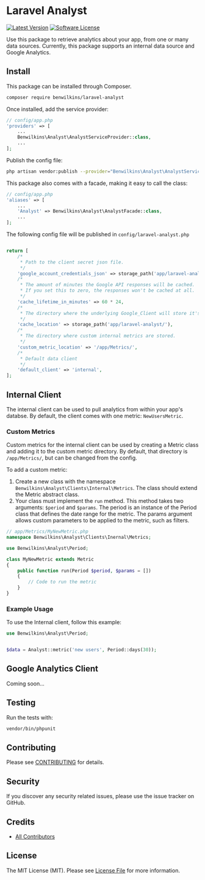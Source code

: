#  Laravel Analyst

[![Latest Version](https://img.shields.io/github/release/benwilkins/laravel-analyst.svg?style=flat-square)](https://github.com/benwilkins/laravel-analyst/releases)
[![Software License](https://img.shields.io/badge/license-MIT-brightgreen.svg?style=flat-square)](LICENSE.md)

Use this package to retrieve analytics about your app, from one or many data sources. Currently, this package supports an internal data source and Google Analytics.

## Install

This package can be installed through Composer.

``` bash
composer require benwilkins/laravel-analyst
```

Once installed, add the service provider:

```php
// config/app.php
'providers' => [
    ...
    Benwilkins\Analyst\AnalystServiceProvider::class,
    ...
];
```

Publish the config file:

``` bash
php artisan vendor:publish --provider="Benwilkins\Analyst\AnalystServiceProvider"
```

This package also comes with a facade, making it easy to call the class:

```php
// config/app.php
'aliases' => [
    ...
    'Analyst' => Benwilkins\Analyst\AnalystFacade::class,
    ...
];
```


The following config file will be published in `config/laravel-analyst.php`

```php

return [
    /*
     * Path to the client secret json file.
     */
    'google_account_credentials_json' => storage_path('app/laravel-analyst/Google/account-credentials.json'),
    /*
     * The amount of minutes the Google API responses will be cached.
     * If you set this to zero, the responses won't be cached at all.
     */
    'cache_lifetime_in_minutes' => 60 * 24,
    /*
     * The directory where the underlying Google_Client will store it's cache files.
     */
    'cache_location' => storage_path('app/laravel-analyst/'),
    /*
     * The directory where custom internal metrics are stored.
     */
    'custom_metric_location' => '/app/Metrics/',
    /*
     * Default data client
     */
    'default_client' => 'internal',
];

```

## Internal Client

The internal client can be used to pull analytics from within your app's databse. By default, the client comes with one metric: `NewUsersMetric`.

### Custom Metrics

Custom metrics for the internal client can be used by creating a Metric class and adding it to the custom metric directory. By default, that directory is `/app/Metrics/`, but can be changed from the config.

To add a custom metric:

1. Create a new class with the namespace `Benwilkins\Analyst\Clients\Internal\Metrics`. The class should extend the Metric abstract class.
2. Your class must implement the `run` method. This method takes two arguments: `$period` and `$params`. The period is an instance of the Period class that defines the date range for the metric. The params argument allows custom parameters to be applied to the metric, such as filters.

```php
// app/Metrics/MyNewMetric.php
namespace Benwilkins\Analyst\Clients\Inernal\Metrics;

use Benwilkins\Analyst\Period;

class MyNewMetric extends Metric
{
    public function run(Period $period, $params = [])
    {
        // Code to run the metric
    }
}
```

### Example Usage

To use the Internal client, follow this example:

```php
use Benwilkins\Analyst\Period;


$data = Analyst::metric('new users', Period::days(30));
```

## Google Analytics Client

Coming soon...

## Testing

Run the tests with:

``` bash
vendor/bin/phpunit
```

## Contributing

Please see [CONTRIBUTING](CONTRIBUTING.md) for details.

## Security

If you discover any security related issues, please use the issue tracker on GitHub.

## Credits

- [All Contributors](../../contributors)

## License

The MIT License (MIT). Please see [License File](LICENSE.md) for more information.